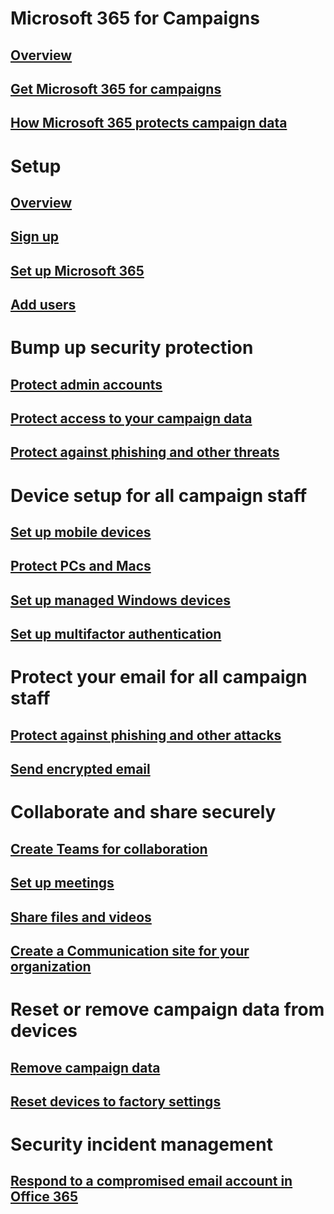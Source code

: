 # Microsoft 365 for Campaigns
## [Overview](index.md)
## [Get Microsoft 365 for campaigns](get-microsoft-365-campaigns.md)
## [How Microsoft 365 protects campaign data](m365-campaigns-users.md)

# Setup
## [Overview](microsoft-365-campaigns-setup-overview.md)
## [Sign up](../business/sign-up.md?toc=/microsoft-365/campaigns/toc.json)
## [Set up Microsoft 365](../business/set-up.md?toc=/microsoft-365/campaigns/toc.json)
## [Add users](../business/add-users-m365b.md?toc=/microsoft-365/campaigns/toc.json)

# Bump up security protection
## [Protect admin accounts](m365-campaigns-protect-admin-accounts.md)
## [Protect access to your campaign data](m365-campaigns-conditional-access.md)
## [Protect against phishing and other threats](m365-campaigns-increase-protection.md) 

# Device setup for all campaign staff
## [Set up mobile devices](../business/set-up-mobile-devices.md?toc=/microsoft-365/campaigns/toc.json)
## [Protect PCs and Macs](m365-campaigns-protect-pcs-macs.md)
## [Set up managed Windows devices](../business/set-up-windows-devices.md?toc=/microsoft-365/campaigns/toc.json)
## [Set up multifactor authentication](m365-campaigns-multifactor-authenication.md)

# Protect your email for all campaign staff
## [Protect against phishing and other attacks](m365-campaigns-phishing-and-attacks.md)
## [Send encrypted email](send-encrypted-email.md)

# Collaborate and share securely
## [Create Teams for collaboration](create-teams-for-collaboration.md)
## [Set up meetings](set-up-meetings.md)
## [Share files and videos](share-files-and-videos.md)
## [Create a Communication site for your organization](create-communications-site.md)

# Reset or remove campaign data from devices 
## [Remove campaign data](../business/remove-company-data.md?toc=/microsoft-365/campaigns/toc.json)
## [Reset devices to factory settings](../business/reset-devices-to-factory-settings.md?toc=/microsoft-365/campaigns/toc.json)

# Security incident management
## [Respond to a compromised email account in Office 365](/office365/securitycompliance/responding-to-a-compromised-email-account?toc=/microsoft-365/campaigns/toc.json&bc=/microsoft-365/campaigns/breadcrumb/toc.json)
